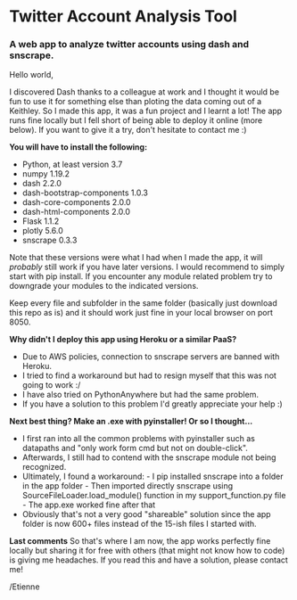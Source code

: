 # Twitter Account Analysis Tool
### A web app to analyze twitter accounts using dash and snscrape.

Hello world,

I discovered  Dash thanks to a colleague at work and I thought it would be fun to use it for something else than ploting the data coming out of a Keithley.
So I made this app, it was a fun project and I learnt a lot!
The app runs fine locally but I fell short of being able to deploy it online (more below).
If you want to give it a try, don't hesitate to contact me :)

**You will have to install the following:**
- Python, at least version 3.7
- numpy 1.19.2
- dash 2.2.0
- dash-bootstrap-components 1.0.3
- dash-core-components 2.0.0
- dash-html-components 2.0.0
- Flask 1.1.2
- plotly 5.6.0
- snscrape 0.3.3

Note that these versions were what I had when I made the app, it will _probably_ still work if you have later versions.
I would recommend to simply start with pip install. If you encounter any module related problem try to downgrade your modules to the indicated versions.

Keep every file and subfolder in the same folder (basically just download this repo as is) and it should work just fine in your local browser on port 8050.

**Why didn't I deploy this app using Heroku or a similar PaaS?**
- Due to AWS policies, connection to snscrape servers are banned with Heroku.
- I tried to find a workaround but had to resign myself that this was not going to work :/
- I have also tried on PythonAnywhere but had the same problem.
- If you have a solution to this problem I'd greatly appreciate your help :)

**Next best thing? Make an .exe with pyinstaller! Or so I thought...** 
- I first ran into all the common problems with pyinstaller such as datapaths and "only work form cmd but not on double-click".
- Afterwards, I still had to contend with the snscrape module not being recognized.
- Ultimately, I found a workaround:
      - I pip installed snscrape into a folder in the app folder
      - Then imported directly snscrape using SourceFileLoader.load_module() function in my support_function.py file
      - The app.exe worked fine after that
- Obviously that's not a very good "shareable" solution since the app folder is now 600+ files instead of the 15-ish files I started with.

**Last comments**
So that's where I am now, the app works perfectly fine locally but sharing it for free with others (that might not know how to code) is giving me headaches.
If you read this and have a solution, please contact me!

/Etienne
